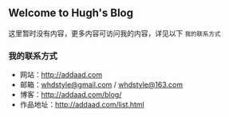 ## Welcome to Hugh's Blog

这里暂时没有内容，更多内容可访问我的内容，详见以下 `我的联系方式`

### 我的联系方式
- 网站：http://addaad.com
- 邮箱：whdstyle@gmail.com / whdstyle@163.com
- 博客：http://addaad.com/blog/
- 作品地址：http://addaad.com/list.html

